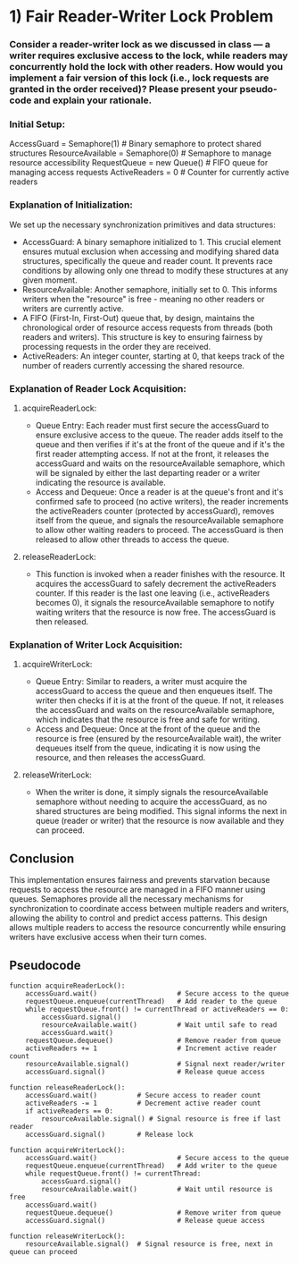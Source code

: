 # 1) Fair Reader-Writer Lock Problem

### Consider a reader-writer lock as we discussed in class — a writer requires exclusive access to the lock, while readers may concurrently hold the lock with other readers. How would you implement a fair version of this lock (i.e., lock requests are granted in the order received)? Please present your pseudo-code and explain your rationale. 

### Initial Setup:

AccessGuard = Semaphore(1)      # Binary semaphore to protect shared structures
ResourceAvailable = Semaphore(0) # Semaphore to manage resource accessibility
RequestQueue = new Queue()      # FIFO queue for managing access requests
ActiveReaders = 0               # Counter for currently active readers

### Explanation of Initialization:

We set up the necessary synchronization primitives and data structures:

- AccessGuard: A binary semaphore initialized to 1. This crucial element ensures mutual exclusion when accessing and modifying shared data structures, specifically the queue and reader count. It prevents race conditions by allowing only one thread to modify these structures at any given moment.
- ResourceAvailable: Another semaphore, initially set to 0. This informs writers when the "resource" is free - meaning no other readers or writers are currently active.
- A FIFO (First-In, First-Out) queue that, by design, maintains the chronological order of resource access requests from threads (both readers and writers). This structure is key to ensuring fairness by processing requests in the order they are received.
- ActiveReaders: An integer counter, starting at 0, that keeps track of the number of readers currently accessing the shared resource.

### Explanation of Reader Lock Acquisition:

1. acquireReaderLock:
   - Queue Entry: Each reader must first secure the accessGuard to ensure exclusive access to the queue. The reader adds itself to the queue and then verifies if it's at the front of the queue and if it's the first reader attempting access. If not at the front, it releases the accessGuard and waits on the resourceAvailable semaphore, which will be signaled by either the last departing reader or a writer indicating the resource is available.
   - Access and Dequeue: Once a reader is at the queue's front and it's confirmed safe to proceed (no active writers), the reader increments the activeReaders counter (protected by accessGuard), removes itself from the queue, and signals the resourceAvailable semaphore to allow other waiting readers to proceed. The accessGuard is then released to allow other threads to access the queue.

2. releaseReaderLock:
   - This function is invoked when a reader finishes with the resource. It acquires the accessGuard to safely decrement the activeReaders counter. If this reader is the last one leaving (i.e., activeReaders becomes 0), it signals the resourceAvailable semaphore to notify waiting writers that the resource is now free. The accessGuard is then released.

### Explanation of Writer Lock Acquisition:

1. acquireWriterLock:
   - Queue Entry: Similar to readers, a writer must acquire the accessGuard to access the queue and then enqueues itself. The writer then checks if it is at the front of the queue. If not, it releases the accessGuard and waits on the resourceAvailable semaphore, which indicates that the resource is free and safe for writing.
   - Access and Dequeue: Once at the front of the queue and the resource is free (ensured by the resourceAvailable wait), the writer dequeues itself from the queue, indicating it is now using the resource, and then releases the accessGuard.

2. releaseWriterLock:
   - When the writer is done, it simply signals the resourceAvailable semaphore without needing to acquire the accessGuard, as no shared structures are being modified. This signal informs the next in queue (reader or writer) that the resource is now available and they can proceed.

## Conclusion

This implementation ensures fairness and prevents starvation because requests to access the resource are managed in a FIFO manner using queues. Semaphores provide all the necessary mechanisms for synchronization to coordinate access between multiple readers and writers, allowing the ability to control and predict access patterns. This design allows multiple readers to access the resource concurrently while ensuring writers have exclusive access when their turn comes.

## Pseudocode

```pseudocode
function acquireReaderLock():
    accessGuard.wait()                    # Secure access to the queue
    requestQueue.enqueue(currentThread)   # Add reader to the queue
    while requestQueue.front() != currentThread or activeReaders == 0:
        accessGuard.signal()
        resourceAvailable.wait()          # Wait until safe to read
        accessGuard.wait()
    requestQueue.dequeue()                # Remove reader from queue
    activeReaders += 1                    # Increment active reader count
    resourceAvailable.signal()            # Signal next reader/writer
    accessGuard.signal()                  # Release queue access

function releaseReaderLock():
    accessGuard.wait()          # Secure access to reader count
    activeReaders -= 1          # Decrement active reader count
    if activeReaders == 0:
        resourceAvailable.signal() # Signal resource is free if last reader
    accessGuard.signal()        # Release lock

function acquireWriterLock():
    accessGuard.wait()                    # Secure access to the queue
    requestQueue.enqueue(currentThread)   # Add writer to the queue
    while requestQueue.front() != currentThread:
        accessGuard.signal()
        resourceAvailable.wait()          # Wait until resource is free
    accessGuard.wait()
    requestQueue.dequeue()                # Remove writer from queue
    accessGuard.signal()                  # Release queue access

function releaseWriterLock():
    resourceAvailable.signal()  # Signal resource is free, next in queue can proceed
```
